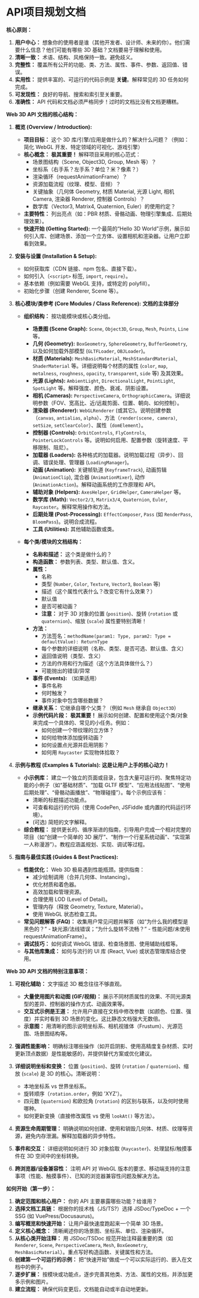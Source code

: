 # API项目规划文档

**核心原则：**

1.  **用户中心：** 想象你的使用者是谁（其他开发者、设计师、未来的你）。他们需要什么信息？他们可能有哪些 3D 基础？文档要易于理解和使用。
2.  **清晰一致：** 术语、结构、风格保持一致。避免歧义。
3.  **完整性：** 覆盖所有公开的功能、类、方法、属性、事件、参数、返回值、错误。
4.  **实用性：** 提供丰富的、可运行的代码示例是 **关键**。解释常见的 3D 任务如何完成。
5.  **可发现性：** 良好的导航、搜索和索引至关重要。
6.  **准确性：** API 代码和文档必须严格同步！过时的文档比没有文档更糟糕。

**Web 3D API 文档的核心结构：**

1.  **概览 (Overview / Introduction):**
    *   **项目目标：** 这个 3D 库/引擎/应用是做什么的？解决什么问题？（例如：简化 WebGL 开发、特定领域的可视化、游戏引擎）
    *   **核心概念：** **极其重要！** 解释项目采用的核心范式：
        *   场景图结构（Scene, Object3D, Group, Mesh 等）？
        *   坐标系（右手系？左手系？单位？米？像素？）
        *   渲染循环（requestAnimationFrame）？
        *   资源加载流程（纹理、模型、音频）？
        *   关键抽象（几何体 Geometry, 材质 Material, 光源 Light, 相机 Camera, 渲染器 Renderer, 控制器 Controls）？
        *   数学库（Vector3, Matrix4, Quaternion, Euler）的使用约定？
    *   **主要特性：** 列出亮点（如：PBR 材质、骨骼动画、物理引擎集成、后期处理效果）。
    *   **快速开始 (Getting Started):** 一个最简的“Hello 3D World”示例，展示如何引入库、创建场景、添加一个立方体、设置相机和渲染器。让用户立即看到效果。

2.  **安装与设置 (Installation & Setup):**
    *   如何获取库（CDN 链接、npm 包名、直接下载）。
    *   如何引入（`<script>` 标签, `import`, `require`）。
    *   基本依赖（例如需要 WebGL 支持，或特定的 polyfill）。
    *   初始化步骤（创建 Renderer, Scene 等）。

3.  **核心模块/类参考 (Core Modules / Class Reference):** **文档的主体部分**
    *   **组织结构：** 按功能模块或核心类分组。
        *   **场景图 (Scene Graph):** `Scene`, `Object3D`, `Group`, `Mesh`, `Points`, `Line` 等。
        *   **几何 (Geometry):** `BoxGeometry`, `SphereGeometry`, `BufferGeometry`, 以及如何加载外部模型 (`GLTFLoader`, `OBJLoader`)。
        *   **材质 (Materials):** `MeshBasicMaterial`, `MeshStandardMaterial`, `ShaderMaterial` 等。详细说明每个材质的属性 (`color`, `map`, `metalness`, `roughness`, `opacity`, `transparent`, `side` 等) 及其效果。
        *   **光源 (Lights):** `AmbientLight`, `DirectionalLight`, `PointLight`, `SpotLight` 等。解释强度、颜色、衰减、阴影设置。
        *   **相机 (Cameras):** `PerspectiveCamera`, `OrthographicCamera`。详细说明参数（FOV、宽高比、近/远裁剪面、位置、朝向、如何控制）。
        *   **渲染器 (Renderer):** `WebGLRenderer` (或其它)。说明创建参数（`canvas`, `antialias`, `alpha`）、方法（`render(scene, camera)`, `setSize`, `setClearColor`）、属性（`domElement`）。
        *   **控制器 (Controls):** `OrbitControls`, `FlyControls`, `PointerLockControls` 等。说明如何启用、配置参数（旋转速度、平移限制、阻尼）。
        *   **加载器 (Loaders):** 各种格式的加载器。说明加载过程（异步）、回调、错误处理、管理器 (`LoadingManager`)。
        *   **动画 (Animation):** 关键帧轨道 (`KeyframeTrack`), 动画剪辑 (`AnimationClip`), 混合器 (`AnimationMixer`), 动作 (`AnimationAction`)。解释动画系统的工作原理和 API。
        *   **辅助对象 (Helpers):** `AxesHelper`, `GridHelper`, `CameraHelper` 等。
        *   **数学库 (Math):** `Vector2/3`, `Matrix3/4`, `Quaternion`, `Euler`, `Raycaster`。解释常用操作和方法。
        *   **后期处理 (Post-Processing):** `EffectComposer`, `Pass` (如 `RenderPass`, `BloomPass`)。说明合成流程。
        *   **工具 (Utilities):** 其他辅助函数或类。

    *   **每个类/模块的文档结构：**
        *   **名称和描述：** 这个类是做什么的？
        *   **构造函数：** 参数列表、类型、默认值、含义。
        *   **属性：**
            *   名称
            *   类型 (`Number`, `Color`, `Texture`, `Vector3`, `Boolean` 等)
            *   描述（这个属性代表什么？改变它有什么效果？）
            *   默认值
            *   是否可被动画？
            *   **注意：** 对于 3D 对象的位置 (`position`)、旋转 (`rotation` 或 `quaternion`)、缩放 (`scale`) 属性要特别清晰！
        *   **方法：**
            *   方法签名：`methodName(param1: Type, param2: Type = defaultValue): ReturnType`
            *   每个参数的详细说明（名称、类型、是否可选、默认值、含义）
            *   返回值说明（类型、含义）
            *   方法的作用和行为描述（这个方法具体做什么？）
            *   可能抛出的错误/异常
        *   **事件 (Events):** （如果适用）
            *   事件名称
            *   何时触发？
            *   事件对象中包含哪些数据？
        *   **继承关系：** 它继承自哪个父类？（例如 `Mesh` 继承自 `Object3D`）
        *   **示例代码片段：** **极其重要！** 展示如何创建、配置和使用这个类/对象来完成一个具体的、常见的小任务。例如：
            *   如何创建一个带纹理的立方体？
            *   如何给物体添加旋转动画？
            *   如何设置点光源并启用阴影？
            *   如何用 `Raycaster` 实现物体拾取？

4.  **示例与教程 (Examples & Tutorials):** **这是让用户上手的核心动力！**
    *   **小示例库：** 建立一个独立的页面或目录，包含大量可运行的、聚焦特定功能的小例子（如“基础材质”、“加载 GLTF 模型”、“应用法线贴图”、“使用后期处理”、“骨骼动画播放”、“物理碰撞”）。每个示例应该有：
        *   清晰的标题描述功能点。
        *   可查看和运行的代码（使用 CodePen, JSFiddle 或内置的代码运行环境）。
        *   (可选) 简短的文字解释。
    *   **综合教程：** 提供更长的、循序渐进的指南，引导用户完成一个相对完整的项目（如“创建一个简单的 3D 展厅”、“制作一个行星系统动画”、“实现第一人称漫游”）。教程应涵盖规划、实现、调试等过程。

5.  **指南与最佳实践 (Guides & Best Practices):**
    *   **性能优化：** Web 3D 极易遇到性能瓶颈。提供指南：
        *   减少绘制调用（合并几何体、Instancing）。
        *   优化材质和着色器。
        *   高效加载和管理资源。
        *   合理使用 LOD (Level of Detail)。
        *   管理内存（释放 Geometry, Texture, Material）。
        *   使用 WebGL 状态检查工具。
    *   **常见问题解答 (FAQ)：** 收集用户常见问题并解答（如“为什么我的模型是黑色的？” - 缺光源/法线错误；“为什么旋转不流畅？” - 性能问题/未使用 requestAnimationFrame）。
    *   **调试技巧：** 如何调试 WebGL 错误、检查场景图、使用辅助线框等。
    *   **与其他库集成：** 如何与流行的 UI 库 (React, Vue) 或状态管理库结合使用。

**Web 3D API 文档的特别注意事项：**

1.  **可视化辅助：** 文字描述 3D 概念往往不够直观。
    *   **大量使用图片和动图 (GIF/视频)：** 展示不同材质属性的效果、不同光源类型的差异、控制器的操作方式、动画效果等。
    *   **交互式示例是王道：** 允许用户直接在文档中修改参数（如颜色、位置、强度）并实时看到 3D 场景的变化。这比静态文档强大无数倍。
    *   **示意图：** 用清晰的图示说明坐标系、相机视锥体（Frustum）、光源范围、场景图结构等。

2.  **强调性能影响：** 明确标注哪些操作（如开启阴影、使用高精度复杂材质、实时更新顶点数据）是性能敏感的，并提供替代方案或优化建议。

3.  **详细说明坐标和变换：** 位置 (`position`)、旋转 (`rotation` / `quaternion`)、缩放 (`scale`) 是 3D 的核心。清晰说明：
    *   本地坐标系 vs 世界坐标系。
    *   旋转顺序（`rotation.order`，例如 'XYZ'）。
    *   四元数 (`quaternion`) 和欧拉角 (`rotation`) 的区别与联系，以及何时使用哪种。
    *   如何更新变换（直接修改属性 vs 使用 `lookAt()` 等方法）。

4.  **资源生命周期管理：** 明确说明如何创建、使用和销毁几何体、材质、纹理等资源，避免内存泄漏。解释加载器的异步特性。

5.  **事件和交互：** 详细说明如何进行 3D 对象拾取 (`Raycaster`)、处理鼠标/触摸事件在 3D 空间中的坐标转换。

6.  **跨浏览器/设备兼容性：** 注明 API 对 WebGL 版本的要求、移动端支持的注意事项（性能、触摸事件）、已知的浏览器兼容性问题及解决方法。

**如何开始（第一步）：**

1.  **确定范围和核心用户：** 你的 API 主要暴露哪些功能？给谁用？
2.  **选择文档工具链：** 根据你的技术栈（JS/TS?）选择 JSDoc/TypeDoc + 一个 SSG (如 VuePress/Docusaurus)。
3.  **编写概览和快速开始：** 让用户最快速度跑起来一个简单 3D 场景。
4.  **定义核心概念：** 清晰阐述你的场景图、坐标系、单位、渲染循环。
5.  **从核心类开始注释：** 用 JSDoc/TSDoc 规范开始注释最重要的类（如 `Renderer`, `Scene`, `PerspectiveCamera`, `Mesh`, `BoxGeometry`, `MeshBasicMaterial`）。重点写好构造函数、关键属性和方法。
6.  **创建第一个可运行的示例：** 把“快速开始”做成一个可以实际运行的、嵌入在文档中的例子。
7.  **逐步扩展：** 按模块或功能点，逐步完善其他类、方法、属性的文档，并添加更多示例和图片。
8.  **建立流程：** 确保代码变更后，文档能自动或半自动地更新。
